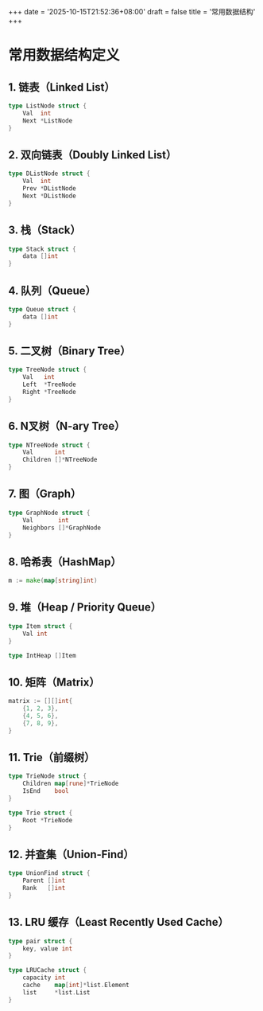 +++
date = '2025-10-15T21:52:36+08:00'
draft = false
title = '常用数据结构'
+++

# 常用数据结构定义

## 1\. 链表（Linked List）

``` go
type ListNode struct {
    Val  int
    Next *ListNode
}
```

## 2\. 双向链表（Doubly Linked List）

``` go
type DListNode struct {
    Val  int
    Prev *DListNode
    Next *DListNode
}
```

## 3\. 栈（Stack）

``` go
type Stack struct {
    data []int
}
```

## 4\. 队列（Queue）

``` go
type Queue struct {
    data []int
}
```

## 5\. 二叉树（Binary Tree）

``` go
type TreeNode struct {
    Val   int
    Left  *TreeNode
    Right *TreeNode
}
```

## 6\. N叉树（N-ary Tree）

``` go
type NTreeNode struct {
    Val      int
    Children []*NTreeNode
}
```

## 7\. 图（Graph）

``` go
type GraphNode struct {
    Val       int
    Neighbors []*GraphNode
}
```

## 8\. 哈希表（HashMap）

``` go
m := make(map[string]int)
```

## 9\. 堆（Heap / Priority Queue）

``` go
type Item struct {
    Val int
}

type IntHeap []Item
```

## 10\. 矩阵（Matrix）

``` go
matrix := [][]int{
    {1, 2, 3},
    {4, 5, 6},
    {7, 8, 9},
}
```

## 11\. Trie（前缀树）

``` go
type TrieNode struct {
    Children map[rune]*TrieNode
    IsEnd    bool
}

type Trie struct {
    Root *TrieNode
}
```

## 12\. 并查集（Union-Find）

``` go
type UnionFind struct {
    Parent []int
    Rank   []int
}
```

## 13\. LRU 缓存（Least Recently Used Cache）

``` go
type pair struct {
    key, value int
}

type LRUCache struct {
    capacity int
    cache    map[int]*list.Element
    list     *list.List
}
```
